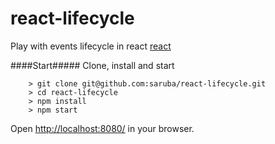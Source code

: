 # react-lifecycle
Play with events lifecycle in react [react](https://facebook.github.io/react/)

####Start#####
Clone, install and start
```
	> git clone git@github.com:saruba/react-lifecycle.git
	> cd react-lifecycle
	> npm install
	> npm start
```
Open [http://localhost:8080/](http://localhost:8080/) in your browser.

